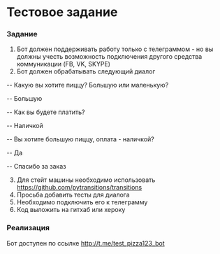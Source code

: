 # Тестовое задание
### Задание
1. Бот должен поддерживать работу только с телеграммом - но вы должны учесть
возможность подключения другого средства коммуникации (FB, VK, SKYPE)
2. Бот должен обрабатывать следующий диалог

-- Какую вы хотите пиццу? Большую или маленькую?

-- Большую
 
-- Как вы будете платить?

-- Наличкой

-- Вы хотите большую пиццу, оплата - наличкой?

-- Да

-- Спасибо за заказ

3. Для стейт машины необходимо использовать
https://github.com/pytransitions/transitions
4. Просьба добавить тесты для диалога
5. Необходимо подключить его к телеграмму
6. Код выложить на гитхаб или хероку
### Реализация
Бот доступен по ссылке http://t.me/test_pizza123_bot

